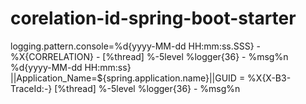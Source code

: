 # corelation-id-spring-boot-starter
 
logging.pattern.console=%d{yyyy-MM-dd HH:mm:ss.SSS} - %X{CORRELATION} - [%thread] %-5level %logger{36} - %msg%n
%d{yyyy-MM-dd HH:mm:ss} ||Application_Name=${spring.application.name}||GUID = %X{X-B3-TraceId:-} [%thread] %-5level %logger{36} - %msg%n
